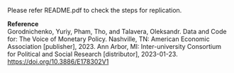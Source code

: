 Please refer README.pdf to check the steps for replication.

**Reference**  
Gorodnichenko, Yuriy, Pham, Tho, and Talavera, Oleksandr. Data and Code for: The Voice of Monetary Policy. Nashville, TN: American Economic Association [publisher], 2023. Ann Arbor, MI: Inter-university Consortium for Political and Social Research [distributor], 2023-01-23. https://doi.org/10.3886/E178302V1
